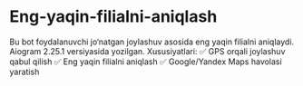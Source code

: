 # Eng-yaqin-filialni-aniqlash
Bu bot foydalanuvchi jo‘natgan joylashuv asosida eng yaqin filialni aniqlaydi. Aiogram 2.25.1 versiyasida yozilgan.  Xususiyatlari: ✅ GPS orqali joylashuv qabul qilish ✅ Eng yaqin filialni aniqlash ✅ Google/Yandex Maps havolasi yaratish
